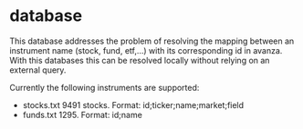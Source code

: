 # database

This database addresses the problem of resolving the mapping between an instrument name (stock, fund, etf,...) with its corresponding id in avanza. With this databases this can be resolved locally without relying on an external query.

Currently the following instruments are supported:
* stocks.txt 9491 stocks. Format: id;ticker;name;market;field
* funds.txt 1295. Format: id;name